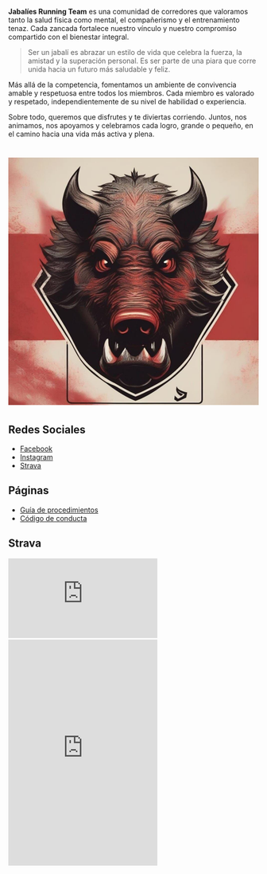 **Jabalíes Running Team** es una comunidad de corredores que valoramos tanto la salud física como mental, el compañerismo y el entrenamiento tenaz.
Cada zancada fortalece nuestro vínculo y nuestro compromiso compartido con el bienestar integral.

> Ser un jabalí es abrazar un estilo de vida que celebra la fuerza, la amistad y la superación personal.
> Es ser parte de una piara que corre unida hacia un futuro más saludable y feliz.

Más allá de la competencia, fomentamos un ambiente de convivencia amable y respetuosa entre todos los miembros.
Cada miembro es valorado y respetado, independientemente de su nivel de habilidad o experiencia.

Sobre todo, queremos que disfrutes y te diviertas corriendo.
Juntos, nos animamos, nos apoyamos y celebramos cada logro, grande o pequeño, en el camino hacia una vida más activa y plena.

# ![logo](assets/logo_jabalies.jpg)

## Redes Sociales

- [Facebook
](https://facebook.com/61556552277569/)
- [Instagram](https://www.instagram.com/jabalies_running_team_/)
- [Strava](https://www.strava.com/clubs/jabalies)

## Páginas

- [Guía de procedimientos](/procedimientos)
- [Código de conducta](/conducta)

## Strava

<iframe allowtransparency frameborder='0' height='160' scrolling='no' src='https://www.strava.com/clubs/1236727/latest-rides/068a659becb02be8ec9f63cdaa0f4fee5b97a469?show_rides=false' width='300'></iframe>

<iframe allowtransparency frameborder='0' height='454' scrolling='no' src='https://www.strava.com/clubs/1236727/latest-rides/068a659becb02be8ec9f63cdaa0f4fee5b97a469?show_rides=true' width='300'></iframe>

